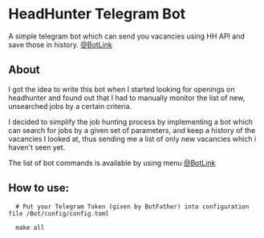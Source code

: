 # HeadHunter Telegram Bot
A simple telegram bot which can send you vacancies using HH API and save those in history. <a href=https://t.me/InternshipGolangBot>@BotLink</a>

<h2>About</h2>

I got the idea to write this bot when I started looking for openings on headhunter and found out that I had to manually monitor the list of new, unsearched jobs by a certain criteria.

I decided to simplify the job hunting process by implementing a bot which can search for jobs by a given set of parameters, and keep a history of the vacancies I looked at, thus sending me a list of only new vacancies which i haven't seen yet.

The list of bot commands is available by using menu <a href=https://t.me/InternshipGolangBot>@BotLink</a>

<h2>How to use:</h2>

      # Put your Telegram Token (given by BotFather) into configuration file /Bot/config/config.toml
  
      make all
